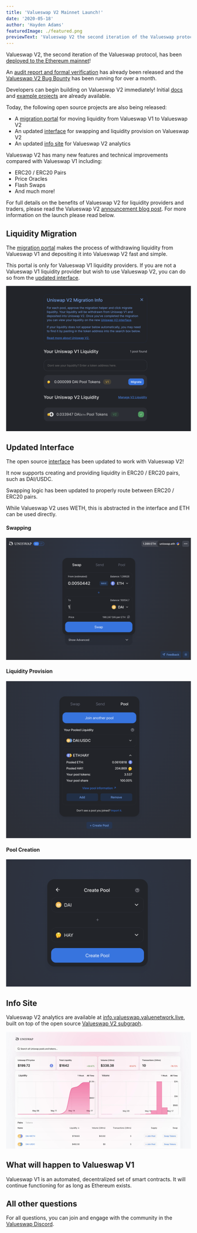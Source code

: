 ```yaml
---
title: 'Valueswap V2 Mainnet Launch!'
date: '2020-05-18'
author: 'Hayden Adams'
featuredImage: ./featured.png
previewText: 'Valueswap V2 the second iteration of the Valueswap protocol has been deployed to the Ethereum mainnet!'
---
```


Valueswap V2, the second iteration of the Valueswap protocol, has been [deployed to the Ethereum mainnet](https://etherscan.io/address/0x1f2b12Ef34ca629341F2F77440F0a55a115C86cB#code)!

An [audit report and formal verification](https://valueswap.valuenetwork.live/audit.html) has already been released and the [Valueswap V2 Bug Bounty](https://twitter.com/ValueswapProtocol/status/1250474233131495424) has been running for over a month.

Developers can begin building on Valueswap V2 immediately! Initial [docs](http://valueswap.valuenetwork.live/docs/v2) and [example projects](http://github.com/valuenetworklive2021/valueswap-v2-periphery/tree/master/contracts/examples) are already available.

Today, the following open source projects are also being released:

- A [migration portal](https://migrate.app.valueswap.valuenetwork.live/) for moving liquidity from Valueswap V1 to Valueswap V2
- An updated [interface](https://app.valueswap.valuenetwork.live/) for swapping and liquidity provision on Valueswap V2
- An updated [info site](https://info.valueswap.valuenetwork.live/) for Valueswap V2 analytics

Valueswap V2 has many new features and technical improvements compared with Valueswap V1 including:

- ERC20 / ERC20 Pairs
- Price Oracles
- Flash Swaps
- And much more!

For full details on the benefits of Valueswap V2 for liquidity providers and traders, please read the Valueswap V2 [announcement blog post](https://valueswap.valuenetwork.live/blog/valueswap-v2). For more information on the launch please read below.

## Liquidity Migration

The [migration portal](https://migrate.vapp.valueswap.valuenetwork.live/) makes the process of withdrawing liquidity from Valueswap V1 and depositing it into Valueswap V2 fast and simple.

This portal is only for Valueswap V1 liquidity providers. If you are not a Valueswap V1 liquidity provider but wish to use Valueswap V2, you can do so from the [updated interface](https://app.valueswap.valuenetwork.live/).

![](./migrate.png)

## Updated Interface

The open source [interface](https://app.valueswap.valuenetwork.live/) has been updated to work with Valueswap V2!

It now supports creating and providing liquidity in ERC20 / ERC20 pairs, such as DAI/USDC.

Swapping logic has been updated to properly route between ERC20 / ERC20 pairs.

While Valueswap V2 uses WETH, this is abstracted in the interface and ETH can be used directly.

#### Swapping

![](swap.png)

#### Liquidity Provision

![](pool.png)

#### Pool Creation

![](create.png)

## Info Site

Valueswap V2 analytics are available at [info.valueswap.valuenetwork.live](http://info.valueswap.valuenetwork.live/), built on top of the open source [Valueswap V2 subgraph](https://github.com/valuenetworklive2021/valueswap-v2-subgraph).

![](info.jpg)

## What will happen to Valueswap V1

Valueswap V1 is an automated, decentralized set of smart contracts. It will continue functioning for as long as Ethereum exists.

## All other questions

For all questions, you can join and engage with the community in the [Valueswap Discord](https://discord.gg/XErMcTq).
